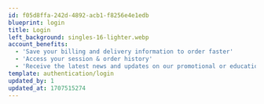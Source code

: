 ```yaml
---
id: f05d8ffa-242d-4892-acb1-f8256e4e1edb
blueprint: login
title: Login
left_background: singles-16-lighter.webp
account_benefits:
  - 'Save your billing and delivery information to order faster'
  - 'Access your session & order history'
  - 'Receive the latest news and updates on our promotional or educational materials'
template: authentication/login
updated_by: 1
updated_at: 1707515274
---
```

